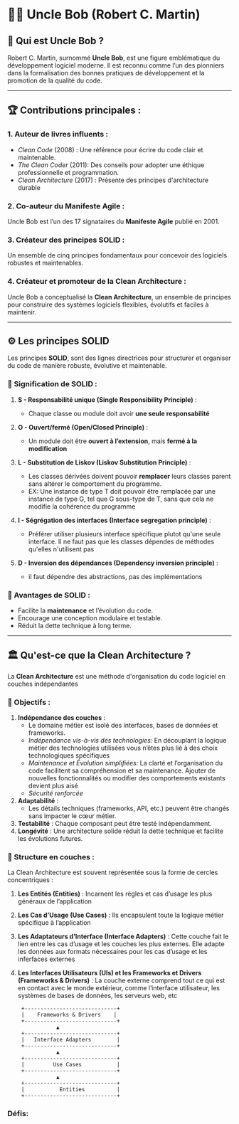 # 👨‍💻 Uncle Bob (Robert C. Martin)

## 🧔 Qui est Uncle Bob ?

Robert C. Martin, surnommé **Uncle Bob**, est une figure emblématique du développement logiciel moderne. Il est reconnu comme l’un des pionniers dans la formalisation des bonnes pratiques de développement et la promotion de la qualité du code.

---

## 🏆 Contributions principales :

### 1. **Auteur de livres influents :**
- *Clean Code* (2008) : 
    Une référence pour écrire du code clair et maintenable.
- *The Clean Coder* (2011):
     Des conseils pour adopter une éthique professionnelle et programmation.
- *Clean Architecture* (2017) : Présente des principes d'architecture     durable

### 2. **Co-auteur du Manifeste Agile :**
Uncle Bob est l’un des 17 signataires du **Manifeste Agile** publié en 2001.

### 3. **Créateur des principes SOLID :**
Un ensemble de cinq principes fondamentaux pour concevoir des logiciels robustes et maintenables.

### 4. **Créateur et promoteur de la Clean Architecture :**
Uncle Bob a conceptualisé la **Clean Architecture**, un ensemble de principes pour construire des systèmes logiciels flexibles, évolutifs et faciles à maintenir.

---

## ⚙️ Les principes SOLID

Les principes **SOLID**, sont des lignes directrices pour structurer et organiser du code de manière robuste, évolutive et maintenable.

### 🧩 Signification de SOLID :

1. **S - Responsabilité unique (Single Responsibility Principle)** :
   - Chaque classe ou module doit avoir **une seule responsabilité**

2. **O - Ouvert/fermé (Open/Closed Principle)** :
   - Un module doit être **ouvert à l’extension**, mais **fermé à la modification**

3. **L - Substitution de Liskov (Liskov Substitution Principle)** :
   - Les classes dérivées doivent pouvoir **remplacer** leurs classes parent sans altérer le comportement du programme.
    - EX: Une instance de type T doit pouvoir être remplacée par une instance de type G, tel que G sous-type de T, sans que cela ne modifie la cohérence du programme

4. **I - Ségrégation des interfaces (Interface segregation principle)** :
   - Préférer utiliser plusieurs interface spécifique plutot qu'une seule interface. Il ne faut pas que les classes dépendes de méthodes qu'elles n'utilisent pas

5. **D - Inversion des dépendances (Dependency inversion principle)** :
   - il faut dépendre des abstractions, pas des implémentations

### 🎯 Avantages de SOLID :
- Facilite la **maintenance** et l’évolution du code.
- Encourage une conception modulaire et testable.
- Réduit la dette technique à long terme.

---

## 🏛️ Qu'est-ce que la Clean Architecture ?

La **Clean Architecture** est une méthode d'organisation du code logiciel en couches indépendantes

### 🎯 Objectifs :
1. **Indépendance des couches** : 
   - Le domaine métier est isolé des interfaces, bases de données et frameworks.
   - *Indépendance vis-à-vis des technologies:* 
   En découplant la logique métier des technologies utilisées vous n’êtes plus lié à des choix technologiques spécifiques
   - *Maintenance et Évolution simplifiées:* 
   La clarté et l’organisation du code facilitent sa compréhension et sa maintenance. Ajouter de nouvelles fonctionnalités ou modifier des comportements existants devient plus aisé
   - *Sécurité renforcée*
2. **Adaptabilité** : 
   - Les détails techniques (frameworks, API, etc.) peuvent être changés sans impacter le cœur métier.
3. **Testabilité** : Chaque composant peut être testé indépendamment.
4. **Longévité** : Une architecture solide réduit la dette technique et facilite les évolutions futures.


### 🔄 Structure en couches :

La Clean Architecture est souvent représentée sous la forme de cercles concentriques :

1. **Les Entités (Entities)** : Incarnent les règles et cas d’usage les plus généraux de l’application
2. **Les Cas d’Usage (Use Cases)** : Ils encapsulent toute la logique métier spécifique à l’application
3. **Les Adaptateurs d’Interface (Interface Adapters)** : Cette couche fait le lien entre les cas d’usage et les couches les plus externes. 
Elle adapte les données aux formats nécessaires pour les cas d’usage et les inferfaces externes
4. **Les Interfaces Utilisateurs (UIs) et les Frameworks et Drivers (Frameworks & Drivers)** : La couche externe comprend tout ce qui est en contact avec le monde extérieur, comme l’interface utilisateur, les systèmes de bases de données, les serveurs web, etc

        +-----------------------------+
        |    Frameworks & Drivers    |
        +-----------------------------+
                   ▲
        +-----------------------------+
        |   Interface Adapters        |
        +-----------------------------+
                   ▲
        +-----------------------------+
        |         Use Cases           |
        +-----------------------------+
                   ▲
        +-----------------------------+
        |           Entities          |
        +-----------------------------+

### Défis: